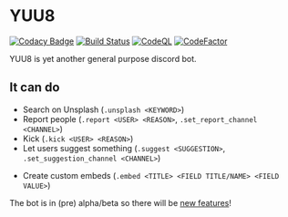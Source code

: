 # YUU8

[![Codacy Badge](https://app.codacy.com/project/badge/Grade/93347651ab9d4e5eae911df727565092)](https://www.codacy.com/gh/koviubi56/YUU8/dashboard?utm_source=github.com&amp;utm_medium=referral&amp;utm_content=koviubi56/YUU8&amp;utm_campaign=Badge_Grade)
[![Build Status](https://travis-ci.com/koviubi56/YUU8.svg?branch=main)](https://travis-ci.com/koviubi56/YUU8)
[![CodeQL](https://github.com/koviubi56/YUU8/actions/workflows/codeql-analysis.yml/badge.svg)](https://github.com/koviubi56/YUU8/actions/workflows/codeql-analysis.yml)
[![CodeFactor](https://www.codefactor.io/repository/github/koviubi56/yuu8/badge)](https://www.codefactor.io/repository/github/koviubi56/yuu8)

YUU8 is yet another general purpose discord bot.

## It can do

* Search on Unsplash (`.unsplash <KEYWORD>`)
* Report people (`.report <USER> <REASON>`, `.set_report_channel <CHANNEL>`)
* Kick (`.kick <USER> <REASON>`)
* Let users suggest something (`.suggest <SUGGESTION>`, `.set_suggestion_channel <CHANNEL>`)
<!-- ! This MUST be the last one -->
* Create custom embeds (`.embed <TITLE> <FIELD TITLE/NAME> <FIELD VALUE>`)

The bot is in (pre) alpha/beta so there will be [new features](https://github.com/koviubi56/YUU8/projects/1#column-15140296)!
